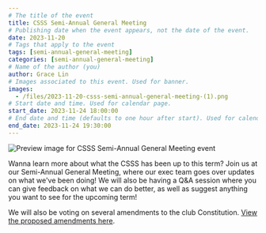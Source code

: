 ```yaml
---
# The title of the event
title: CSSS Semi-Annual General Meeting
# Publishing date when the event appears, not the date of the event.
date: 2023-11-20
# Tags that apply to the event
tags: [semi-annual-general-meeting]
categories: [semi-annual-general-meeting]
# Name of the author (you)
author: Grace Lin
# Images associated to this event. Used for banner.
images:
  - /files/2023-11-20-csss-semi-annual-general-meeting-(1).png
# Start date and time. Used for calendar page.
start_date: 2023-11-24 18:00:00
# End date and time (defaults to one hour after start). Used for calendar page.
end_date: 2023-11-24 19:30:00
---
```


![Preview image for CSSS Semi-Annual General Meeting event](/files/2023-11-20-csss-semi-annual-general-meeting-(1).png)

Wanna learn more about what the CSSS has been up to this term? Join us at our Semi-Annual General Meeting, where our exec team goes over updates on what we've been doing! We will also be having a Q&A session where you can give feedback on what we can do better, as well as suggest anything you want to see for the upcoming term!

We will also be voting on several amendments to the club Constitution. [View the proposed amendments here](https://docs.google.com/document/d/1aYxSUmlTGe5sdnj65vMt0X7FUuFiRAieGgXN-FqZUGI/edit).
